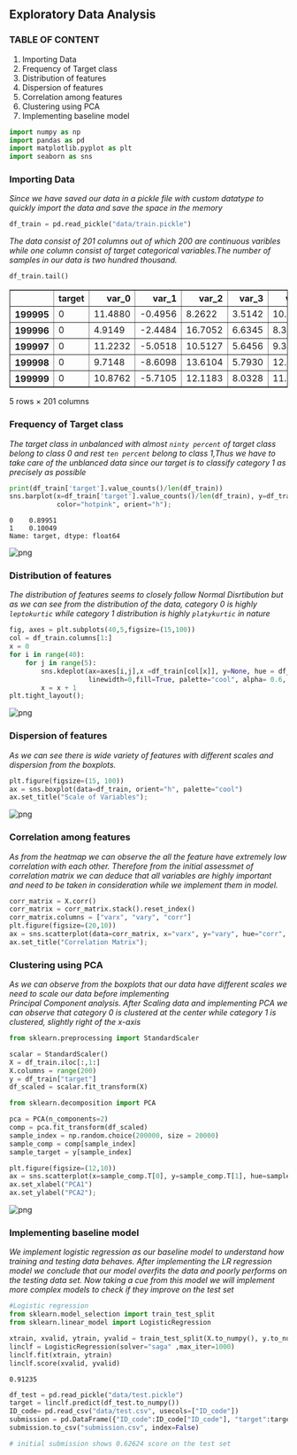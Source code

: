 ## **Exploratory Data Analysis**

### **TABLE OF CONTENT**

1. Importing Data
2. Frequency of Target class
3. Distribution of features
4. Dispersion of features
5. Correlation among features
6. Clustering using PCA
7. Implementing baseline model


```python
import numpy as np
import pandas as pd
import matplotlib.pyplot as plt
import seaborn as sns
```

### **Importing Data**

*Since we have saved our data in a pickle file with custom datatype to quickly import the data and save the space in the memory*


```python
df_train = pd.read_pickle("data/train.pickle")
```

*The data consist of 201 columns out of which 200 are continuous varibles while one column consist of target categorical variables.The
number of samples in our data is two hundred thousand.*


```python
df_train.tail()
```




<div>
<table border="1" class="dataframe">
  <thead>
    <tr style="text-align: right;">
      <th></th>
      <th>target</th>
      <th>var_0</th>
      <th>var_1</th>
      <th>var_2</th>
      <th>var_3</th>
      <th>var_4</th>
      <th>var_5</th>
      <th>var_6</th>
      <th>var_7</th>
      <th>var_8</th>
      <th>...</th>
      <th>var_190</th>
      <th>var_191</th>
      <th>var_192</th>
      <th>var_193</th>
      <th>var_194</th>
      <th>var_195</th>
      <th>var_196</th>
      <th>var_197</th>
      <th>var_198</th>
      <th>var_199</th>
    </tr>
  </thead>
  <tbody>
    <tr>
      <th>199995</th>
      <td>0</td>
      <td>11.4880</td>
      <td>-0.4956</td>
      <td>8.2622</td>
      <td>3.5142</td>
      <td>10.3404</td>
      <td>11.6081</td>
      <td>5.6709</td>
      <td>15.1516</td>
      <td>-0.6209</td>
      <td>...</td>
      <td>6.1415</td>
      <td>13.2305</td>
      <td>3.9901</td>
      <td>0.9388</td>
      <td>18.024900</td>
      <td>-1.7939</td>
      <td>2.1661</td>
      <td>8.5326</td>
      <td>16.6660</td>
      <td>-17.8661</td>
    </tr>
    <tr>
      <th>199996</th>
      <td>0</td>
      <td>4.9149</td>
      <td>-2.4484</td>
      <td>16.7052</td>
      <td>6.6345</td>
      <td>8.3096</td>
      <td>-10.5628</td>
      <td>5.8802</td>
      <td>21.5940</td>
      <td>-3.6797</td>
      <td>...</td>
      <td>4.9611</td>
      <td>4.6549</td>
      <td>0.6998</td>
      <td>1.8341</td>
      <td>22.271700</td>
      <td>1.7337</td>
      <td>-2.1651</td>
      <td>6.7419</td>
      <td>15.9054</td>
      <td>0.3388</td>
    </tr>
    <tr>
      <th>199997</th>
      <td>0</td>
      <td>11.2232</td>
      <td>-5.0518</td>
      <td>10.5127</td>
      <td>5.6456</td>
      <td>9.3410</td>
      <td>-5.4086</td>
      <td>4.5555</td>
      <td>21.5571</td>
      <td>0.1202</td>
      <td>...</td>
      <td>4.0651</td>
      <td>5.4414</td>
      <td>3.1032</td>
      <td>4.8793</td>
      <td>23.531099</td>
      <td>-1.5736</td>
      <td>1.2832</td>
      <td>8.7155</td>
      <td>13.8329</td>
      <td>4.1995</td>
    </tr>
    <tr>
      <th>199998</th>
      <td>0</td>
      <td>9.7148</td>
      <td>-8.6098</td>
      <td>13.6104</td>
      <td>5.7930</td>
      <td>12.5173</td>
      <td>0.5339</td>
      <td>6.0479</td>
      <td>17.0152</td>
      <td>-2.1926</td>
      <td>...</td>
      <td>2.6840</td>
      <td>8.6587</td>
      <td>2.7337</td>
      <td>11.1178</td>
      <td>20.415800</td>
      <td>-0.0786</td>
      <td>6.7980</td>
      <td>10.0342</td>
      <td>15.5289</td>
      <td>-13.9001</td>
    </tr>
    <tr>
      <th>199999</th>
      <td>0</td>
      <td>10.8762</td>
      <td>-5.7105</td>
      <td>12.1183</td>
      <td>8.0328</td>
      <td>11.5577</td>
      <td>0.3488</td>
      <td>5.2839</td>
      <td>15.2058</td>
      <td>-0.4541</td>
      <td>...</td>
      <td>8.9842</td>
      <td>1.6893</td>
      <td>0.1276</td>
      <td>0.3766</td>
      <td>15.210100</td>
      <td>-2.4907</td>
      <td>-2.2342</td>
      <td>8.1857</td>
      <td>12.1284</td>
      <td>0.1385</td>
    </tr>
  </tbody>
</table>
<p>5 rows × 201 columns</p>
</div>



### **Frequency of Target class**

*The target class in unbalanced with almost `ninty percent` of target class belong to class 0 and rest `ten percent` belong to class
1,Thus we have to take care of the unblanced data since our target is to classify category 1 as precisely as possible* 


```python
print(df_train['target'].value_counts()/len(df_train))
sns.barplot(x=df_train['target'].value_counts()/len(df_train), y=df_train['target'].value_counts().index,
            color="hotpink", orient="h");
```

    0    0.89951
    1    0.10049
    Name: target, dtype: float64



![png](output_8_1.png)


### **Distribution of features**

*The distribution of features seems to closely follow Normal Disrtibution but as we can see from the distribution of the data, category 0 is highly `leptokurtic` while category 1 distribution is highly `platykurtic` in nature*


```python
fig, axes = plt.subplots(40,5,figsize=(15,100))
col = df_train.columns[1:]
x = 0
for i in range(40):
    for j in range(5):
        sns.kdeplot(ax=axes[i,j],x =df_train[col[x]], y=None, hue = df_train["target"],
                    linewidth=0,fill=True, palette="cool", alpha= 0.6, multiple="stack")
        x = x + 1
plt.tight_layout();
```


![png](output_10_0.png)


### **Dispersion of features**

*As we can see there is wide variety of features with different scales and dispersion from the boxplots.*


```python
plt.figure(figsize=(15, 100))
ax = sns.boxplot(data=df_train, orient="h", palette="cool")
ax.set_title("Scale of Variables");
```


![png](output_12_0.png)


### **Correlation among features**

*As from the heatmap we can observe the all the feature have extremely low correlation with each other. Therefore from the initial 
assessmet of correlation matrix we can deduce that all variables are highly important and need to be taken in consideration 
while we implement them in  model.*


```python
corr_matrix = X.corr()
corr_matrix = corr_matrix.stack().reset_index()
corr_matrix.columns = ["varx", "vary", "corr"]
plt.figure(figsize=(20,10))
ax = sns.scatterplot(data=corr_matrix, x="varx", y="vary", hue="corr", palette="bwr", s=5)
ax.set_title("Correlation Matrix");
```

### **Clustering using PCA**

*As we can observe from the boxplots that our data have different scales we need to scale our data before implementing  
Principal Component analysis. After Scaling data and implementing PCA we can observe that category 0 is  clustered at 
the center while category 1 is clustered,  slightly right of the x-axis*


```python
from sklearn.preprocessing import StandardScaler

scalar = StandardScaler()
X = df_train.iloc[:,1:]
X.columns = range(200)
y = df_train["target"]
df_scaled = scalar.fit_transform(X)
```


```python
from sklearn.decomposition import PCA

pca = PCA(n_components=2)
comp = pca.fit_transform(df_scaled)
sample_index = np.random.choice(200000, size = 20000)
sample_comp = comp[sample_index]
sample_target = y[sample_index]

plt.figure(figsize=(12,10))
ax = sns.scatterplot(x=sample_comp.T[0], y=sample_comp.T[1], hue=sample_target, palette="bwr", alpha=0.6)
ax.set_xlabel("PCA1")
ax.set_ylabel("PCA2");
```


![png](output_17_0.png)


### **Implementing baseline model**

*We implement logistic regression as our baseline model to understand how training and testing data behaves. After 
implementing the LR regression model we conclude that our model overfits the data and poorly performs on the testing data 
set. Now taking a cue from this model we will implement  more complex models to check if they improve on the test set*


```python
#Logistic regression
from sklearn.model_selection import train_test_split
from sklearn.linear_model import LogisticRegression

xtrain, xvalid, ytrain, yvalid = train_test_split(X.to_numpy(), y.to_numpy(), test_size=0.20, random_state=123)
linclf = LogisticRegression(solver="saga" ,max_iter=1000)
linclf.fit(xtrain, ytrain)
linclf.score(xvalid, yvalid)
```




    0.91235




```python
df_test = pd.read_pickle("data/test.pickle")
target = linclf.predict(df_test.to_numpy())
ID_code= pd.read_csv("data/test.csv", usecols=["ID_code"])
submission = pd.DataFrame({"ID_code":ID_code["ID_code"], "target":target})
submission.to_csv("submission.csv", index=False)
```


```python
# initial submission shows 0.62624 score on the test set
```


```python

```
